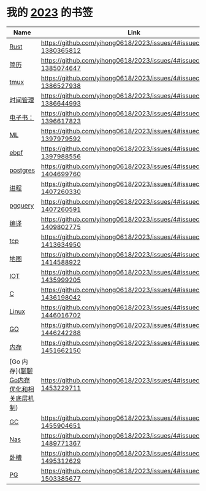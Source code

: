 # 我的 [2023](https://github.com/yihong0618/2023/issues/4) 的书签

| Name | Link | Add | Update | Has_file | 
 | ---- | ---- | ---- | ---- | ---- |
| [Rust](https://marabos.nl/atomics/preface.html) | https://github.com/yihong0618/2023/issues/4#issuecomment-1380365812 | 2023-01-12 | 2023-02-06 | False |
| [简历](https://resume.frostming.com/zh/) | https://github.com/yihong0618/2023/issues/4#issuecomment-1385074647 | 2023-01-17 | 2023-01-17 | False |
| [tmux](https://tmuxcheatsheet.com/) | https://github.com/yihong0618/2023/issues/4#issuecomment-1386527938 | 2023-01-18 | 2023-01-18 | False |
| [时间管理](https://evantravers.com/articles/2022/06/30/dating-other-task-managers/) | https://github.com/yihong0618/2023/issues/4#issuecomment-1386644993 | 2023-01-18 | 2023-01-18 | False |
| [电子书：](https://zebra.9farm.com/) | https://github.com/yihong0618/2023/issues/4#issuecomment-1396617823 | 2023-01-19 | 2023-01-20 | False |
| [ML](https://www.youtube.com/watch?v=PaCmpygFfXo&t=129) | https://github.com/yihong0618/2023/issues/4#issuecomment-1397979592 | 2023-01-20 | 2023-01-20 | False |
| [ebpf]([ttps://www.kawabangga.com/posts/4894](https://www.kawabangga.com/posts/4894)) | https://github.com/yihong0618/2023/issues/4#issuecomment-1397988556 | 2023-01-20 | 2023-01-26 | False |
| [postgres](锁：) | https://github.com/yihong0618/2023/issues/4#issuecomment-1404699760 | 2023-01-26 | 2023-03-03 | False |
| [进程](https://www.higuoxing.com/archives/process-sync/) | https://github.com/yihong0618/2023/issues/4#issuecomment-1407260330 | 2023-01-28 | 2023-01-28 | False |
| [pgquery](https://gist.github.com/rgreenjr/3637525) | https://github.com/yihong0618/2023/issues/4#issuecomment-1407260591 | 2023-01-28 | 2023-01-28 | False |
| [编译](https://notes.eatonphil.com/2023-01-30-livescheme.html) | https://github.com/yihong0618/2023/issues/4#issuecomment-1409802775 | 2023-01-31 | 2023-01-31 | False |
| [tcp](https://jvns.ca/blog/2016/03/16/tcpdump-is-amazing/) | https://github.com/yihong0618/2023/issues/4#issuecomment-1413634950 | 2023-02-02 | 2023-02-02 | False |
| [地图](https://lewinb.net/posts/03_geohub/) | https://github.com/yihong0618/2023/issues/4#issuecomment-1414588922 | 2023-02-03 | 2023-02-03 | False |
| [IOT](https://www.twblogs.net/a/5b8e38282b7177188343976f/?lang=zh-cn) | https://github.com/yihong0618/2023/issues/4#issuecomment-1435999205 | 2023-02-19 | 2023-02-19 | False |
| [C](https://blog.joren.ga/less-known-c#array-pointers) | https://github.com/yihong0618/2023/issues/4#issuecomment-1436198042 | 2023-02-20 | 2023-02-20 | False |
| [Linux](https://www.win.tue.nl/~aeb/linux/lk/lk-9.html#ss9.6) | https://github.com/yihong0618/2023/issues/4#issuecomment-1446016702 | 2023-02-27 | 2023-02-27 | False |
| [GO](https://www.hitzhangjie.pro/debugger101.io/) | https://github.com/yihong0618/2023/issues/4#issuecomment-1446242288 | 2023-02-27 | 2023-02-28 | False |
| [内存](https://hulkdev.com/posts-overcommit-memory/) | https://github.com/yihong0618/2023/issues/4#issuecomment-1451662150 | 2023-03-02 | 2023-03-06 | False |
| [Go 内存]([聊聊Go内存优化和相关底层机制](https://wudaijun.com/2019/09/go-performance-optimization/ )) | https://github.com/yihong0618/2023/issues/4#issuecomment-1453229711 | 2023-03-03 | 2023-03-03 | False |
| [GC](https://bbs.huaweicloud.com/blogs/296981) | https://github.com/yihong0618/2023/issues/4#issuecomment-1455904651 | 2023-03-06 | 2023-03-06 | False |
| [Nas](https://blog.imalan.cn/archives/apple-tv-and-synology-ds220plus/) | https://github.com/yihong0618/2023/issues/4#issuecomment-1489771367 | 2023-03-30 | 2023-03-30 | False |
| [卧槽](http://hep.tsinghua.edu.cn/~orv/) | https://github.com/yihong0618/2023/issues/4#issuecomment-1495312629 | 2023-04-04 | 2023-04-04 | False |
| [PG](https://www.anbob.com/archives/6970.html) | https://github.com/yihong0618/2023/issues/4#issuecomment-1503385677 | 2023-04-11 | 2023-04-11 | False |
